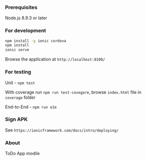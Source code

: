 ### Prerequisites
Node.js 8.9.3 or later

### For development
```bash
npm install -g ionic cordova
npm install
ionic serve
```
Browse the application at `http://localhost:8100/`

### For testing 

Unit - `npm test`     

With coverage run `npm run test-covegare`, browse `index.html` file in `coverage` folder     

End-to-End - `npm run e2e`         


### Sign APK
See `https://ionicframework.com/docs/intro/deploying/`

### About    
ToDo App modile
